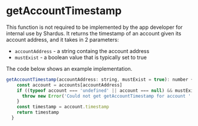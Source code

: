 # getAccountTimestamp

This function is not required to be implemented by the app developer for internal use by Shardus. It returns the timestamp of an account given its account address, and it takes in 2 parameters:

- `accountAddress` - a string containg the account address
- `mustExist` - a boolean value that is typically set to true

<Callout emoji="💡" type="default">

The code below shows an example implementation.

</Callout>

```javascript
getAccountTimestamp(accountAddress: string, mustExist = true): number {
    const account = accounts[accountAddress]
    if ((typeof account === 'undefined' || account === null) && mustExist === true) {
      throw new Error('Could not get getAccountTimestamp for account ' + accountAddress)
    }
    const timestamp = account.timestamp
    return timestamp
  }
```